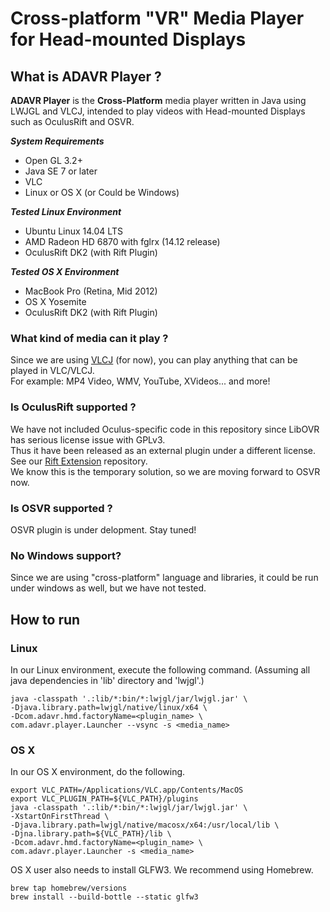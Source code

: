 # Cross-platform "VR" Media Player for Head-mounted Displays
## What is ADAVR Player ?
**ADAVR Player** is the **Cross-Platform** media player written in Java using LWJGL and VLCJ, intended to play videos with Head-mounted Displays such as OculusRift and OSVR.  

***System Requirements***
* Open GL 3.2+
* Java SE 7 or later
* VLC
* Linux or OS X (or Could be Windows)

***Tested Linux Environment***
* Ubuntu Linux 14.04 LTS
* AMD Radeon HD 6870 with fglrx (14.12 release)
* OculusRift DK2 (with Rift Plugin)

***Tested OS X Environment***
* MacBook Pro (Retina, Mid 2012)
* OS X Yosemite
* OculusRift DK2 (with Rift Plugin)

### What kind of media can it play ?
Since we are using [VLCJ](https://github.com/caprica/vlcj) (for now), you can play anything that can be played in VLC/VLCJ.  
For example: MP4 Video, WMV, YouTube, XVideos... and more!  

### Is OculusRift supported ?
We have not included Oculus-specific code in this repository since LibOVR has serious license issue with GPLv3.  
Thus it have been released as an external plugin under a different license. See our [Rift Extension](https://github.com/adavr/rift-extension) repository.  
We know this is the temporary solution, so we are moving forward to OSVR now.  

### Is OSVR supported ?
OSVR plugin is under delopment. Stay tuned!  

### No Windows support?
Since we are using "cross-platform" language and libraries, it could be run under windows as well, but we have not tested.  

## How to run
### Linux
In our Linux environment, execute the following command. (Assuming all java dependencies in 'lib' directory and 'lwjgl'.)  
```
java -classpath '.:lib/*:bin/*:lwjgl/jar/lwjgl.jar' \
-Djava.library.path=lwjgl/native/linux/x64 \
-Dcom.adavr.hmd.factoryName=<plugin_name> \
com.adavr.player.Launcher --vsync -s <media_name>
```

### OS X
In our OS X environment, do the following.  
```
export VLC_PATH=/Applications/VLC.app/Contents/MacOS
export VLC_PLUGIN_PATH=${VLC_PATH}/plugins
java -classpath '.:lib/*:bin/*:lwjgl/jar/lwjgl.jar' \
-XstartOnFirstThread \
-Djava.library.path=lwjgl/native/macosx/x64:/usr/local/lib \
-Djna.library.path=${VLC_PATH}/lib \
-Dcom.adavr.hmd.factoryName=<plugin_name> \
com.adavr.player.Launcher -s <media_name>
```

OS X user also needs to install GLFW3. We recommend using Homebrew.  
```
brew tap homebrew/versions
brew install --build-bottle --static glfw3
```
